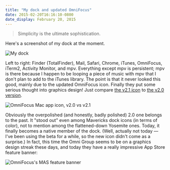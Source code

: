 ```yaml
---
title: "My dock and updated OmniFocus"
date: 2015-02-20T16:16:10-0800
date_display: February 20, 2015
---
```



> Simplicity is the ultimate sophistication.

Here's a screenshot of my dock at the moment.

![My dock](https://i.imgur.com/EhaJw57.png "My current dock. Left to right: Finder (TotalFinder), Mail, Safari, Chrome, iTunes, OmniFocus, iTerm2, Activity Monitor, and mpv. Everything except mpv is persistent.")

Left to right: Finder (TotalFinder), Mail, Safari, Chrome, iTunes, OmniFocus, iTerm2, Activity Monitor, and mpv. Everything except mpv is persistent; mpv is there because I happen to be looping a piece of music with mpv that I don't plan to add to the iTunes library. The point is that it never looked this good, mainly due to the updated OmniFocus icon. Finally they put some serious thought into graphics design! Just compare [the v2.1 icon](https://dl.bintray.com/zmwangx/generic/omnifocus-v2.1.icns) to [the v2.0 version](https://dl.bintray.com/zmwangx/generic/omnifocus-v2.0.icns).

![OmniFocus Mac app icon, v2.0 vs v2.1](https://i.imgur.com/KeTz5wK.png)

Obviously the overpolished (and honestly, badly polished) 2.0 one belongs to the past. It "stood out" even among Mavericks dock icons (in terms of color), not to mention among the flattened-down Yosemite ones. Today, it finally becomes a native member of the dock. (Well, actually not today — I've been using the beta for a while, so the new icon didn't come as a surprise.) In fact, this time the Omni Group seems to be on a graphics design streak these days, and today they have a really impressive App Store feature banner:

![OmniFocus's MAS feature banner](https://i.imgur.com/tILmveQ.png)
